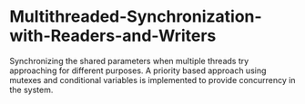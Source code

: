 # Multithreaded-Synchronization-with-Readers-and-Writers
Synchronizing the shared parameters when multiple threads try approaching for different purposes. A priority based approach using mutexes and conditional variables is implemented to provide concurrency in the system.
